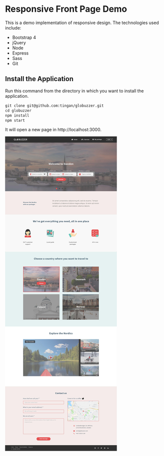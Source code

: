 # Responsive Front Page Demo

This is a demo implementation of responsive design. The technologies used include:
* Bootstrap 4
* jQuery
* Node
* Express
* Sass
* Git

## Install the Application

Run this command from the directory in which you want to install the application.

    git clone git@github.com:tingan/globuzzer.git
    cd globuzzer
    npm install
    npm start

It will open a new page in http://localhost:3000.

![Screenshot](https://github.com/tingan/globuzzer/blob/master/Screenshot.jpg)

